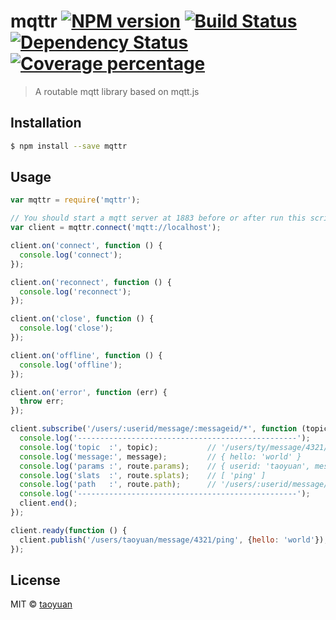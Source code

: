 # mqttr [![NPM version][npm-image]][npm-url] [![Build Status][travis-image]][travis-url] [![Dependency Status][daviddm-image]][daviddm-url] [![Coverage percentage][coveralls-image]][coveralls-url]
> A routable mqtt library based on mqtt.js

## Installation

```sh
$ npm install --save mqttr
```

## Usage

```js
var mqttr = require('mqttr');

// You should start a mqtt server at 1883 before or after run this script
var client = mqttr.connect('mqtt://localhost');

client.on('connect', function () {
  console.log('connect');
});

client.on('reconnect', function () {
  console.log('reconnect');
});

client.on('close', function () {
  console.log('close');
});

client.on('offline', function () {
  console.log('offline');
});

client.on('error', function (err) {
  throw err;
});

client.subscribe('/users/:userid/message/:messageid/*', function (topic, message, route) {
  console.log('-------------------------------------------------');
  console.log('topic  :', topic);           // '/users/ty/message/4321/ping'
  console.log('message:', message);         // { hello: 'world' }
  console.log('params :', route.params);    // { userid: 'taoyuan', messageid: 4321 }
  console.log('slats  :', route.splats);    // [ 'ping' ]
  console.log('path   :', route.path);      // '/users/:userid/message/:messageid/:method'
  console.log('-------------------------------------------------');
  client.end();
});

client.ready(function () {
  client.publish('/users/taoyuan/message/4321/ping', {hello: 'world'});
});

```
## License

MIT © [taoyuan]()


[npm-image]: https://badge.fury.io/js/mqttr.svg
[npm-url]: https://npmjs.org/package/mqttr
[travis-image]: https://travis-ci.org/taoyuan/mqttr.svg?branch=master
[travis-url]: https://travis-ci.org/taoyuan/mqttr
[daviddm-image]: https://david-dm.org/taoyuan/mqttr.svg?theme=shields.io
[daviddm-url]: https://david-dm.org/taoyuan/mqttr
[coveralls-image]: https://coveralls.io/repos/taoyuan/mqttr/badge.svg
[coveralls-url]: https://coveralls.io/r/taoyuan/mqttr
